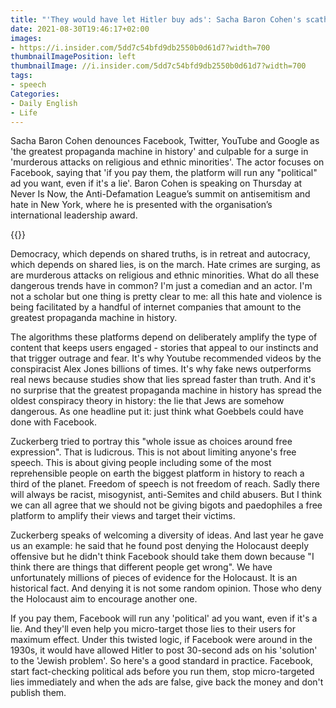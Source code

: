 ```yaml
---
title: "'They would have let Hitler buy ads': Sacha Baron Cohen's scathing attack on Facebook"
date: 2021-08-30T19:46:17+02:00
images:
- https://i.insider.com/5dd7c54bfd9db2550b0d61d7?width=700
thumbnailImagePosition: left
thumbnailImage: //i.insider.com/5dd7c54bfd9db2550b0d61d7?width=700
tags:
- speech
Categories:
- Daily English
- Life
---
```


Sacha Baron Cohen denounces Facebook, Twitter, YouTube and Google as 'the greatest propaganda machine in history' and culpable for a surge in 'murderous attacks on religious and ethnic minorities'. The actor focuses on Facebook, saying that 'if you pay them, the platform will run any "political" ad you want, even if it's a lie'. Baron Cohen is speaking on Thursday at Never Is Now, the Anti-Defamation League’s summit on antisemitism and hate in New York, where he is presented with the organisation’s international leadership award.

{{<youtube tDTOQUvpw7I>}}

Democracy, which depends on shared truths, is in retreat and autocracy, which depends on shared lies, is on the march. Hate crimes are surging, as are murderous attacks on religious and ethnic minorities. What do all these dangerous trends have in common? I'm just a comedian and an actor. I'm not a scholar but one thing is pretty clear to me: all this hate and violence is being facilitated by a handful of internet companies that amount to the greatest propaganda machine in history.

The algorithms these platforms depend on deliberately amplify the type of content that keeps users engaged - stories that appeal to our instincts and that trigger outrage and fear. It's why Youtube recommended videos by the conspiracist Alex Jones billions of times. It's why fake news
outperforms real news because studies show that lies spread faster than truth. And it's no surprise that the greatest propaganda machine in history has spread the oldest conspiracy theory in history: the lie that Jews are somehow dangerous. As one headline put it: just think what Goebbels could have done with Facebook.

Zuckerberg tried to portray this "whole issue as choices around free expression". That is ludicrous. This is not about limiting anyone's free speech. This is about giving people including some of the most reprehensible people on earth the biggest platform in history to reach a third of the planet. Freedom of speech is not freedom of reach. Sadly there will always be racist, misogynist, anti-Semites and child abusers. But I think we can all agree that we should not be giving bigots and paedophiles a free platform to amplify their views and target their victims.

Zuckerberg speaks of welcoming a diversity of ideas. And last year he gave us an example: he said that he found post denying the Holocaust deeply offensive but he didn't think Facebook should take them down because "I think there are things that different people get wrong". We have unfortunately millions of pieces of evidence for the Holocaust. It is an historical fact. And denying it is not some random opinion. Those who deny the Holocaust aim to encourage another one.

If you pay them, Facebook will run any 'political' ad you want, even if it's a lie. And they'll even help you micro-target those lies to their users for maximum effect. Under this twisted logic, if Facebook were around in the 1930s, it would have allowed Hitler to post 30-second ads on his 'solution' to the 'Jewish problem'. So here's a good standard in practice. Facebook, start fact-checking political ads before you run them, stop micro-targeted lies immediately and when the ads are false, give back the money and don't publish them.
